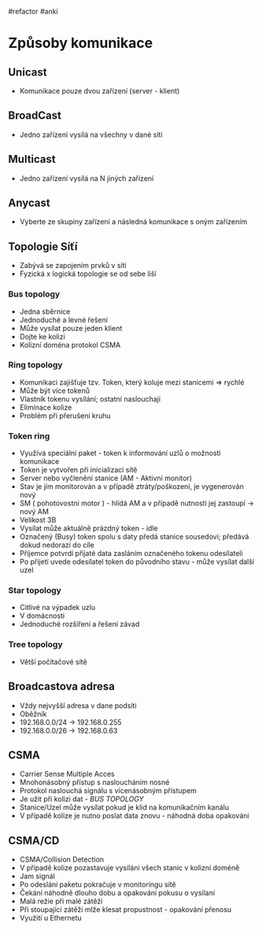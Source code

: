 #refactor #anki 
# Způsoby komunikace
## Unicast
- Komunikace pouze dvou zařízení (server - klient)

## BroadCast
- Jedno zařízení vysílá na všechny v dané síti

## Multicast
- Jedno zařízení vysílá na N jiných zařízení

## Anycast
- Vyberte ze skupiny zařízení a následná komunikace s oným zařízením

## Topologie Síťí
- Zabývá se zapojením prvků v síti
- Fyzická x logická topologie se od sebe liší

### Bus topology
- Jedna sběrnice
- Jednoduché a levné řešení
- Může vysílat pouze jeden klient
- Dojte ke kolizi
- Kolizní doména protokol CSMA

### Ring topology
- Komunikaci zajišťuje tzv. Token, který koluje mezi stanicemi => rychlé
- Může být více tokenů
- Vlastník tokenu vysílání; ostatní naslouchají
- Eliminace kolize
- Problém při přerušení kruhu

### Token ring
- Využívá speciální paket - token k informování uzlů o možnosti komunikace
- Token je vytvořen při inicializaci sítě
- Server nebo vyčlenění stanice (AM - Aktivní monitor)
- Stav je jím monitorován a v případě ztráty/poškození, je vygenerován nový
- SM ( pohotovostní motor ) - hlídá AM a v případě nutnosti jej zastoupí -> nový AM
- Velikost 3B
- Vysílat může aktuálně prázdný token - idle
- Označený (Busy) token spolu s daty předá stanice sousedovi; předává dokud nedorazí do cíle
- Příjemce potvrdí přijaté data zasláním označeného tokenu odesílateli
- Po přijetí uvede odesílatel token do původního stavu - může vysílat další uzel

### Star topology
- Citlivé na výpadek uzlu
- V domácnosti
- Jednoduché rozšíření a řešení závad

### Tree topology
- Větší počítačové sítě

## Broadcastova adresa
- Vždy nejvyšší adresa v dane podsíti
- Oběžník
- 192.168.0.0/24 -> 192.168.0.255
- 192.168.0.0/26 -> 192.168.0.63

## CSMA
- Carrier Sense Multiple Acces
- Mnohonásobný přístup s nasloucháním nosné
- Protokol naslouchá signálu s vícenásobným přístupem
- Je užit při kolizi dat - *BUS TOPOLOGY*
- Stanice/Uzel může vysílat pokud je klid na komunikačním kanálu
- V případě kolize je nutno poslat data znovu - náhodná doba opakování

## CSMA/CD
- CSMA/Collision Detection
- V případě kolize pozastavuje vysíláni všech stanic v kolizní doméně
- Jam signál
- Po odeslání paketu pokračuje v monitoringu sítě
- Čekání náhodně dlouho dobu a opakování pokusu o vysílaní
- Malá režie při malé zátěži
- Při stoupající zátěži mlže klesat propustnost - opakování přenosu
- Využití u Ethernetu